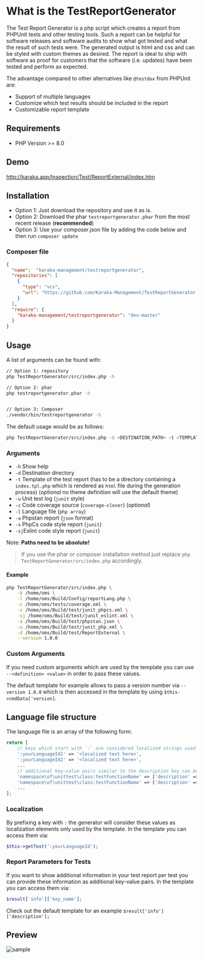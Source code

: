 # What is the TestReportGenerator

The Test Report Generator is a php script which creates a report from PHPUnit tests and other testing tools. Such a report can be helpful for software releases and software audits to show what got tested and what the result of such tests were. The generated output is html and css and can be styled with custom themes as desired. The report is ideal to ship with software as proof for customers that the software (i.e. updates) have been tested and perform as expected.

The advantage compared to other alternatives like `@testdox` from PHPUnit are:

* Support of multiple languages
* Customize which test results should be included in the report
* Customizable report template

## Requirements

* PHP Version >= 8.0

## Demo

http://karaka.app/Inspection/Test/ReportExternal/index.htm

## Installation

* Option 1: Just download the repository and use it as is.
* Option 2: Download the phar `testreportgenerator.phar` from the most recent release (**recommended**)
* Option 3: Use your composer.json file by adding the code below and then run `composer update`

### Composer file

```json
{
  "name":  "karaka-management/testreportgenerator",
  "repositories": [
    {
      "type": "vcs",
      "url": "https://github.com/Karaka-Management/TestReportGenerator.git"
    }
  ],
  "require": {
    "karaka-management/testreportgenerator": "dev-master"
  }
}
```

## Usage

A list of arguments can be found with:

```sh
// Option 1: repository
php TestReportGenerator/src/index.php -h

// Option 2: phar
php testreportgenerator.phar -h


// Option 3: Composer
./vendor/bin/testreportgenerator -h
```

The default usage would be as follows:

```sh
php TestReportGenerator/src/index.php -d <DESTINATION_PATH> -t <TEMPLATE> -u <JUNIT_UNIT_TEST_LOG> -c <CODE_COVERAGE_REPORT> -l <LANGUAGE_FILE>
```

### Arguments

* `-h` Show help
* `-d` Destination directory
* `-t` Template of the test report (has to be a directory containing a `index.tpl.php` which is rendered as `html` file during the generation process) (*optional* no theme definition will use the default theme)
* `-u` Unit test log (`junit` style)
* `-c` Code coverage source (`coverage-clover`) (*optional*)
* `-l` Language file (`php array`)
* `-a` Phpstan report (`json` format)
* `-s` PhpCs code style report (`junit`)
* `-sj`Eslint code style report (`junit`)

Note: **Paths need to be absolute!**

> If you use the phar or composer installation method just replace `php TestReportGenerator/src/index.php` accordingly.

#### Example

```sh
php TestReportGenerator/src/index.php \
    -b /home/oms \
    -l /home/oms/Build/Config/reportLang.php \
    -c /home/oms/tests/coverage.xml \
    -s /home/oms/Build/test/junit_phpcs.xml \
    -sj /home/oms/Build/test/junit_eslint.xml \
    -a /home/oms/Build/test/phpstan.json \
    -u /home/oms/Build/test/junit_php.xml \
    -d /home/oms/Build/test/ReportExternal \
    --version 1.0.0
```

### Custom Arguments

If you need custom arguments which are used by the template you can use `--<definition> <value>` in order to pass these values.

The default template for example allows to pass a version number via `--version 1.0.0` which is then accessed in the template by using `$this->cmdData['version]`.

## Language file structure

The language file is an array of the following form:

```php
return [
    // keys which start with `:` are considered localized strings used in the template not for the report.
    ':yourLanguageId1' => '<localized text here>',
    ':yourLanguageId2' => '<localized text here>',
    ...
    // additional key-value pairs similar to the description key can be added optionally and then used in the customized template if required (e.g. author, purpose, associated risk etc.)
    'namespace\of\unittest\class:testFunctionName' => ['description' => '<text to display>' /* optional parameters go here */],
    'namespace\of\unittest\class:testFunctionName' => ['description' => '<text to display>'],
    ...
];
```

### Localization

By prefixing a key with `:` the generator will consider these values as localization elements only used by the template. In the template you can access them via:

```php
$this->getText(':yourLanguageId');
```

### Report Parameters for Tests

If you want to show additional information in your test report per test you can provide these information as additional key-value pairs. In the template you can access them via:

```php
$result['info']['key_name'];
```

Check out the default template for an example `$result['info']['description'];`

## Preview

![sample](https://raw.githubusercontent.com/Orange-Management/TestReportGenerator/master/img/sample.jpg)
